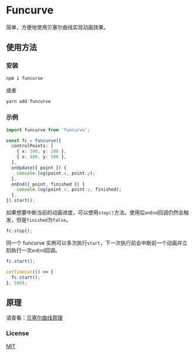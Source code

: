 # Funcurve

简单，方便地使用贝塞尔曲线实现动画效果。

## 使用方法

### 安装

```bash
npm i funcurve
```

或者

```bash
yarn add funcurve
```

### 示例

```typescript
import funcurve from 'funcurve';

const fc = funcurve({
  controlPoints: [
    { x: 100, y: 200 },
    { x: 400, y: 500 },
  ],
  onUpdate({ point }) {
    console.log(point.x, point.y);
  },
  onEnd({ point, finished }) {
    console.log(point.x, point.y, finished);
  },
}).start();
```

如果想要中断当前的动画进度，可以使用`stop()`方法。使用后`onEnd`回调仍然会触发，但是`finished`为`false`。

```typescript
fc.stop();
```

同一个 funcurve 实例可以多次执行`start`，下一次执行前会中断前一个动画并立刻执行一次`onEnd`回调。

```typescript
fc.start();

setTimeout(() => {
  fc.start();
}, 500);
```

## 原理

请查看：[贝塞尔曲线原理]([https://](https://yqz0203.github.io/realize-bezier/))

### License

[MIT](LICENSE)
